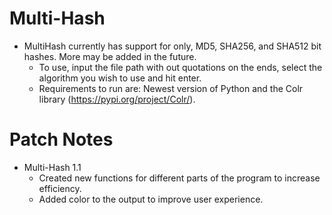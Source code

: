 # Multi-Hash
- MultiHash currently has support for only, MD5, SHA256, and SHA512 bit hashes. More may be added in the future.
  - To use, input the file path with out quotations on the ends, select the algorithm you wish to use and hit enter.
  - Requirements to run are: Newest version of Python and the Colr library (https://pypi.org/project/Colr/).

# Patch Notes
- Multi-Hash 1.1
  - Created new functions for different parts of the program to increase efficiency.
  - Added color to the output to improve user experience.
